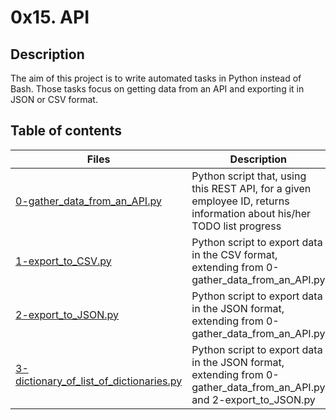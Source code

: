 # 0x15. API

## Description
The aim of this project is to write automated tasks in Python instead of Bash.
Those tasks focus on getting data from an API and exporting it in JSON or CSV format.

## Table of contents
Files | Description
----- | -----------
[0-gather_data_from_an_API.py](./0-gather_data_from_an_API.py) | Python script that, using this REST API, for a given employee ID, returns information about his/her TODO list progress
[1-export_to_CSV.py](./1-export_to_CSV.py) | Python script to export data in the CSV format, extending from 0-gather_data_from_an_API.py
[2-export_to_JSON.py](./2-export_to_JSON.py) | Python script to export data in the JSON format, extending from 0-gather_data_from_an_API.py
[3-dictionary_of_list_of_dictionaries.py](./3-dictionary_of_list_of_dictionaries.py) | Python script to export data in the JSON format, extending from 0-gather_data_from_an_API.py and 2-export_to_JSON.py
